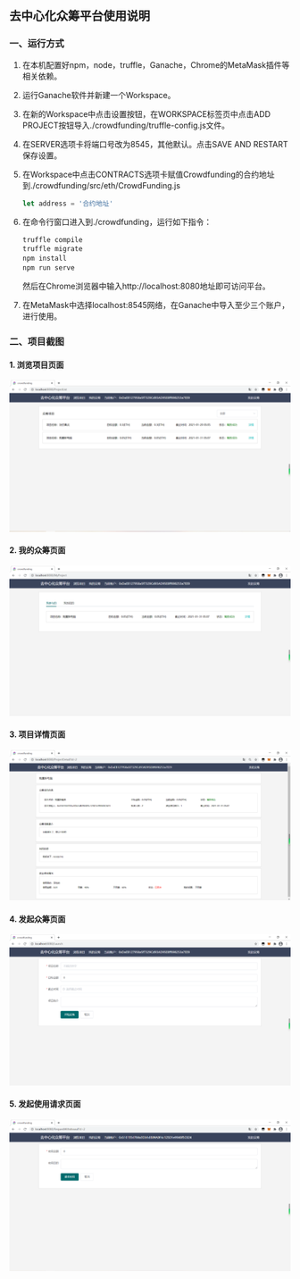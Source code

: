 ## 去中心化众筹平台使用说明

### 一、运行方式

1. 在本机配置好npm，node，truffle，Ganache，Chrome的MetaMask插件等相关依赖。

2. 运行Ganache软件并新建一个Workspace。

3. 在新的Workspace中点击设置按钮，在WORKSPACE标签页中点击ADD PROJECT按钮导入./crowdfunding/truffle-config.js文件。

4. 在SERVER选项卡将端口号改为8545，其他默认。点击SAVE AND RESTART保存设置。

5. 在Workspace中点击CONTRACTS选项卡赋值Crowdfunding的合约地址到./crowdfunding/src/eth/CrowdFunding.js

   ```js
   let address = '合约地址'
   ```

6. 在命令行窗口进入到./crowdfunding，运行如下指令：

   ```sh
   truffle compile
   truffle migrate
   npm install
   npm run serve
   ```

   然后在Chrome浏览器中输入http://localhost:8080地址即可访问平台。

7. 在MetaMask中选择localhost:8545网络，在Ganache中导入至少三个账户，进行使用。

### 二、项目截图

#### 1. 浏览项目页面

![1](.\images\1.png)

#### 2. 我的众筹页面

![2](.\images\2.png)

#### 3. 项目详情页面

![3](.\images\3.png)

#### 4. 发起众筹页面

![4](.\images\4.png)

#### 5. 发起使用请求页面

![5](.\images\5.png)

